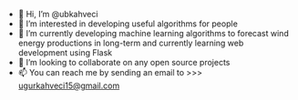 - 👋 Hi, I’m @ubkahveci
- 👀 I’m interested in developing useful algorithms for people
- 🌱 I’m currently developing machine learning algorithms to forecast wind energy productions in long-term and currently learning web development using Flask
- 💞️ I’m looking to collaborate on any open source projects
- 📫 You can reach me by sending an email to >>> ugurkahveci15@gmail.com 

<!---
ubkahveci/ubkahveci is a ✨ special ✨ repository because its `README.md` (this file) appears on your GitHub profile.
You can click the Preview link to take a look at your changes.
--->
